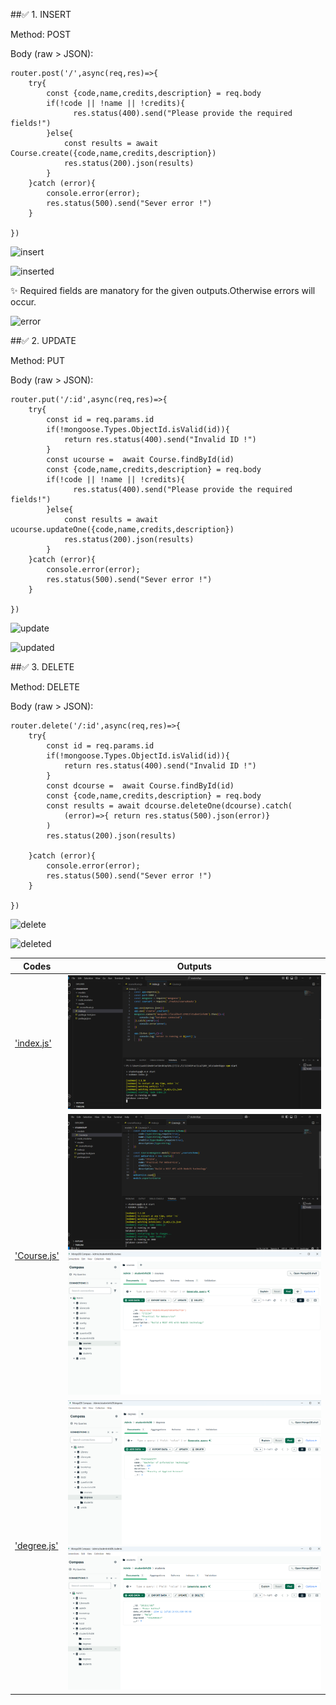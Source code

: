 ##✅ 1. INSERT 

Method: POST

Body (raw > JSON):

~~~
router.post('/',async(req,res)=>{
    try{
        const {code,name,credits,description} = req.body
        if(!code || !name || !credits){
              res.status(400).send("Please provide the required fields!")
        }else{
            const results = await Course.create({code,name,credits,description})
            res.status(200).json(results)
        }
    }catch (error){
        console.error(error);
        res.status(500).send("Sever error !")
    }
    
})
~~~

 ![insert](https://github.com/user-attachments/assets/5718ad89-2c8f-485d-b807-2c780940248f)

 ![inserted](https://github.com/user-attachments/assets/3fbffc71-6832-453c-96bb-6ee787fcfe63)


✨ Required fields are manatory for the given outputs.Otherwise errors will occur.

![error](https://github.com/user-attachments/assets/c602d04a-581b-47fe-bceb-0e2b34fe3141)

##✅ 2. UPDATE

Method: PUT

Body (raw > JSON):

~~~
router.put('/:id',async(req,res)=>{
    try{
        const id = req.params.id
        if(!mongoose.Types.ObjectId.isValid(id)){
            return res.status(400).send("Invalid ID !")
        }
        const ucourse =  await Course.findById(id)
        const {code,name,credits,description} = req.body
        if(!code || !name || !credits){
              res.status(400).send("Please provide the required fields!")
        }else{
            const results = await ucourse.updateOne({code,name,credits,description})
            res.status(200).json(results)
        }
    }catch (error){
        console.error(error);
        res.status(500).send("Sever error !")
    }
    
})
~~~

![update](https://github.com/user-attachments/assets/9492f57b-8dbd-41bb-a0eb-4f427df504f5)

![updated](https://github.com/user-attachments/assets/6b234168-35c9-4209-9256-b467c1710fd0)


##✅ 3. DELETE

Method: DELETE

Body (raw > JSON):

~~~
router.delete('/:id',async(req,res)=>{
    try{
        const id = req.params.id
        if(!mongoose.Types.ObjectId.isValid(id)){
            return res.status(400).send("Invalid ID !")
        }
        const dcourse =  await Course.findById(id)
        const {code,name,credits,description} = req.body
        const results = await dcourse.deleteOne(dcourse).catch(
            (error)=>{ return res.status(500).json(error)}
        )
        res.status(200).json(results)
        
    }catch (error){
        console.error(error);
        res.status(500).send("Sever error !")
    }
    
})
~~~

![delete](https://github.com/user-attachments/assets/998792d8-2cd3-4cd9-8469-89120eceaf8d)

![deleted](https://github.com/user-attachments/assets/b103d3d7-8c37-4746-baa3-c81814784407)

| Codes | Outputs|
|-------|--------|
|['index.js'](./Codes/index.js)|![index.png](./Outputs/index.png)|
|['Course.js'](./Codes/Course.js)|![course.png](./Outputs/course.png)![01.png](./Outputs/01.png)|
|['degree.js'](./Codes/degree.js)|![02.png](./Outputs/02.png)![03.png](./Outputs/03.png)|


